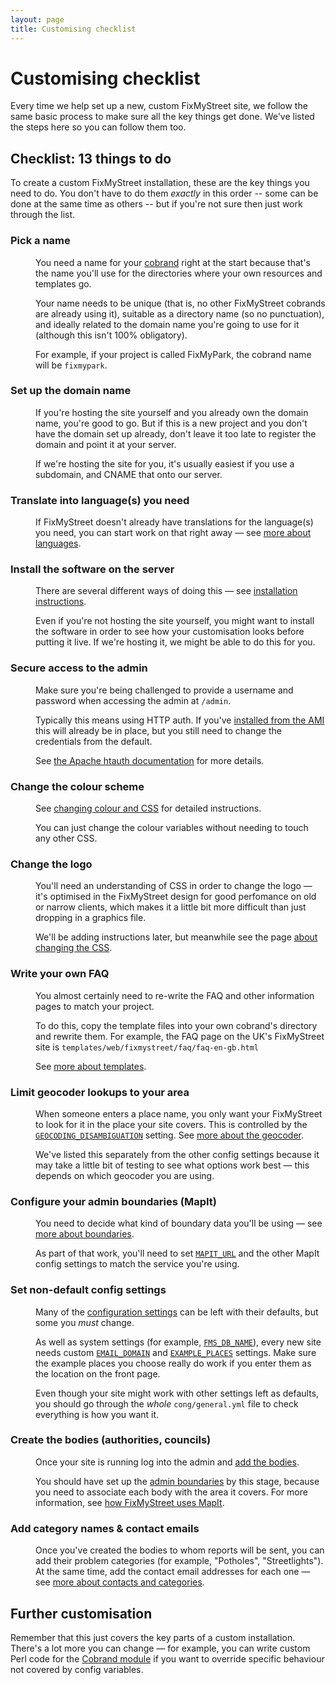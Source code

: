 ```yaml
---
layout: page
title: Customising checklist
---
```


#  Customising checklist

<p class="lead">
  Every time we help set up a new, custom FixMyStreet site, we follow the same
  basic process to make sure all the key things get done. We've listed the
  steps here so you can follow them too.
</p>

## Checklist: 13 things to do

To create a custom FixMyStreet installation, these are the key things you need
to do. You don't have to do them *exactly* in this order -- some can be done
at the same time as others -- but if you're not sure then just work through the list.


<dl class="reveal-on-click" data-reveal-noun="steps">
  <dt>
    <h3>Pick a name</h3>
  </dt>
  <dd>
    You need a name for your
    <a href="{{ site.baseurl }}glossary/#cobrand" class="glossary">cobrand</a>
    right at the start because that's the name you'll use for the directories
    where your own resources and templates go.
    <p>
      Your name needs to be unique (that is, no other FixMyStreet cobrands are
      already using it), suitable as a directory name (so no punctuation), and
      ideally related to the domain name you're going to use for it (although
      this isn't 100% obligatory).
    </p>
    <p>
      For example, if your project is called FixMyPark, the cobrand name will
      be <code>fixmypark</code>.
    </p>
  </dd>
  <dt>
    <h3>Set up the domain name
</h3>
  </dt>
  <dd>
    If you're hosting the site yourself and you already own the domain name,
    you're good to go. But if this is a new project and you don't have the
    domain set up already, don't leave it too late to register the domain
    and point it at your server.
    <p>
      If we're hosting the site for you, it's usually easiest if you use a
      subdomain, and CNAME that onto our server.
    </p>
  </dd>
  <dt>
    <h3>Translate into language(s) you need</h3>
  </dt>
  <dd>
    If FixMyStreet doesn't already have translations for the language(s) you
    need, you can start work on that right away &mdash; see 
    <a href="{{site.baseurl }}customising/language/">more about languages</a>.
  </dd>
  <dt>
    <h3>Install the software on the server</h3>
  </dt>
  <dd>
    There are several different ways of doing this &mdash; see 
    <a href="{{ site.baseurl }}installing/">installation instructions</a>.
    <p>
      Even if you're not hosting the site yourself, you might want to install
      the software in order to see how your customisation looks before putting
      it live. If we're hosting it, we might be able to do this for you.
    </p>
  </dd>
  <dt>
    <h3>Secure access to the admin</h3>
  </dt>
  <dd>
    Make sure you're being challenged to provide a username and password when
    accessing the admin at <code>/admin</code>.
    <p>
      Typically this means using HTTP auth. If you've 
      <a href="{{ site.baseurl }}install/ami/">installed from the AMI</a> 
      this will already be in place, but you still need to change the
      credentials from the default.
    </p>
    <p>
      See <a href="http://httpd.apache.org/docs/current/mod/mod_authn_file.html">the Apache htauth
      documentation</a> for more details.
    </p>      
  </dd>
  <dt>
    <h3>Change the colour scheme</h3>
  </dt>
  <dd>
    See <a href="{{ site.baseurl }}customising/css/">changing colour and CSS</a>
    for detailed instructions.
    <p>
      You can just change the colour variables without needing to touch any other
      CSS.
    </p>
  </dd>
  <dt>
    <h3>Change the logo</h3>
  </dt>
  <dd>
    You'll need an understanding of CSS in order to change the logo &mdash;
    it's optimised in the FixMyStreet design for good perfomance on old or
    narrow clients, which makes it a little bit more difficult than just
    dropping in a graphics file.
    <p>
      We'll be adding instructions later, but meanwhile see the page
      <a href="{{ site.baseurl }}customising/css/">about changing the CSS</a>.    
    </p>
  </dd>
  <dt>
    <h3>Write your own FAQ</h3>
  </dt>
  <dd>
    You almost certainly need to re-write the FAQ and other information pages
    to match your project.
    <p>
      To do this, copy the template files into your own cobrand's directory and
      rewrite them. For example, the FAQ page on the UK's FixMyStreet site is
      <code>templates/web/fixmystreet/faq/faq-en-gb.html</code>
    </p>
    <p>
      See <a href="{{ site.baseurl }}customising/templates/">more about templates</a>.
    </p>
  </dd>
  <dt>
    <h3>Limit geocoder lookups to your area <!-- NEW --></h3>
  </dt>
  <dd>
    When someone enters a place name, you only want your FixMyStreet to look
    for it in the place your site covers. This is controlled by the
    <code><a href="{{ site.baseurl }}customising/config/#geocoding_disambiguation">GEOCODING_DISAMBIGUATION</a></code>
    setting.
    See <a href="{{ site.baseurl }}customising/geocoder/">more about the geocoder</a>.
    <p>
      We've listed this separately from the other config settings because it
      may take a little bit of testing to see what options work best &mdash;
      this depends on which geocoder you are using.
    </p>
  </dd>
  <dt>
    <h3>Configure your admin boundaries (MapIt)</h3>
  </dt>
  <dd>
    You need to decide what kind of boundary data you'll be using &mdash; see
    <a href="{{ site.baseurl }}customising/boundaries/">more about boundaries</a>.
    <p>
      As part of that work, you'll need to set 
      <code><a href="{{ site.baseurl }}customising/config/#mapit_url">MAPIT_URL</a></code>
      and the other MapIt config settings to match the service you're using.
    </p>
  </dd>
  <dt>
    <h3>Set non-default config settings</h3>
  </dt>
  <dd>
    Many of the  
    <a href="{{ site.baseurl }}customising/config/">configuration settings</a>
    can be left with their defaults, but some you <em>must</em> change. 
    <p>
      As well as system settings (for example, 
      <code><a href="{{ site.baseurl }}customising/config/#fms_db_name">FMS_DB_NAME</a></code>),
      every new site needs custom
      <code><a href="{{ site.baseurl }}customising/config/#email_domain">EMAIL_DOMAIN</a></code>
      and
      <code><a href="{{ site.baseurl }}customising/config/#example_places">EXAMPLE_PLACES</a></code>
      settings. Make sure the example places you choose really do work if you enter them 
      as the location on the front page.
    </p>
    <p>
      Even though your site might work with other settings left as defaults, you should go
      through the <em>whole</em> <code>cong/general.yml</code> file to check everything is how
      you want it.
    </p>
  </dd>
  <dt>
    <h3>Create the bodies (authorities, councils)</h3>
  </dt>
  <dd>
    Once your site is running log into the admin and 
    <a href="{{ site.baseurl }}running/bodies_and_contacts/">add the bodies</a>.
    <p>
      You should have set up the
      <a href="{{ site.baseurl }}customising/boundaries/">admin boundaries</a>
      by this stage, because you need to associate each body with the area it covers.
      For more information, see
      <a href="{{ site.baseurl }}customising/fms_and_mapit/">how FixMyStreet uses MapIt</a>.
    </p>
  </dd>
  <dt>
    <h3>Add category names &amp; contact emails</h3>
  </dt>
  <dd>
    Once you've created the bodies to whom reports will be sent, you can add
    their problem categories (for example, "Potholes", "Streetlights"). At the
    same time, add the contact email addresses for each one &mdash; see <a
    href="{{ site.baseurl }}running/bodies_and_contacts/">more about
    contacts and categories</a>.
  </dd>
</dl>


## Further customisation

Remember that this just covers the key parts of a custom installation. There's
a lot more you can change &mdash; for example, you can write custom Perl code
for the <a href="{{ site.baseurl }}customising/cobrand-module/">Cobrand
module</a> if you want to override specific behaviour not covered by config
variables.

